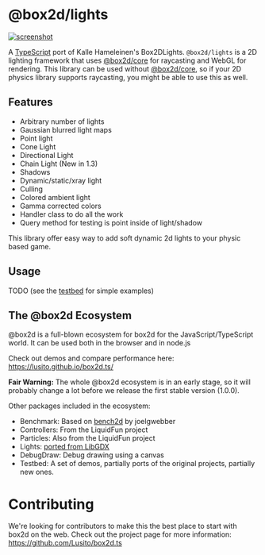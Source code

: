 # @box2d/lights

[![screenshot](http://img.youtube.com/vi/lfT8ajGbzk0/0.jpg)](http://www.youtube.com/watch?v=lfT8ajGbzk0)

A [TypeScript](https://github.com/Microsoft/TypeScript) port of Kalle Hameleinen's Box2DLights.
`@box2d/lights` is a 2D lighting framework that uses [@box2d/core](https://github.com/lusito/box2d.ts) for raycasting and WebGL for rendering. This library can be used without [@box2d/core](https://github.com/lusito/box2d.ts), so if your 2D physics library supports raycasting, you might be able to use this as well.

## Features

- Arbitrary number of lights
- Gaussian blurred light maps
- Point light
- Cone Light
- Directional Light
- Chain Light (New in 1.3)
- Shadows
- Dynamic/static/xray light
- Culling
- Colored ambient light
- Gamma corrected colors
- Handler class to do all the work
- Query method for testing is point inside of light/shadow

This library offer easy way to add soft dynamic 2d lights to your physic based game.

## Usage

TODO (see the [testbed](https://github.com/Lusito/box2d.ts/tree/master/packages/testbed/src/tests/lights) for simple examples)

## The @box2d Ecosystem

@box2d is a full-blown ecosystem for box2d for the JavaScript/TypeScript world. It can be used both in the browser and in node.js

Check out demos and compare performance here: https://lusito.github.io/box2d.ts/

**Fair Warning:** The whole @box2d ecosystem is in an early stage, so it will probably change a lot before we release the first stable version (1.0.0).

Other packages included in the ecosystem:

- Benchmark: Based on [bench2d](https://github.com/joelgwebber/bench2d) by joelgwebber
- Controllers: From the LiquidFun project
- Particles: Also from the LiquidFun project
- Lights: [ported from LibGDX](https://github.com/libgdx/box2dlights)
- DebugDraw: Debug drawing using a canvas
- Testbed: A set of demos, partially ports of the original projects, partially new ones.

# Contributing

We're looking for contributors to make this the best place to start with box2d on the web.
Check out the project page for more information: https://github.com/Lusito/box2d.ts
